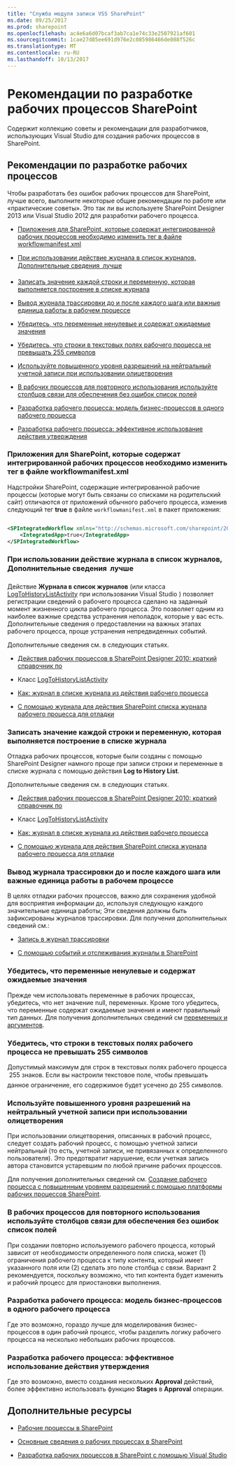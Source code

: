 ```yaml
---
title: "Служба модуля записи VSS SharePoint"
ms.date: 09/25/2017
ms.prod: sharepoint
ms.openlocfilehash: ac4e6a6d07bcaf3ab7ca1e74c33e2507921af601
ms.sourcegitcommit: 1cae27d85ee691d976e2c085986466de088f526c
ms.translationtype: MT
ms.contentlocale: ru-RU
ms.lasthandoff: 10/13/2017
---
```

# <a name="sharepoint-workflow-development-best-practices"></a>Рекомендации по разработке рабочих процессов SharePoint
Содержит коллекцию советы и рекомендации для разработчиков, использующих Visual Studio для создания рабочих процессов в SharePoint.
## <a name="workflow-development-best-practices"></a>Рекомендации по разработке рабочих процессов

Чтобы разработать без ошибок рабочих процессов для SharePoint, лучше всего, выполните некоторые общие рекомендации по работе или «практические советы». Это так ли вы используете SharePoint Designer 2013 или Visual Studio 2012 для разработки рабочего процесса.
  
    
    

-  [Приложения для SharePoint, которые содержат интегрированной рабочих процессов необходимо изменить тег в файле workflowmanifest.xml](sharepoint-workflow-development-best-practices.md#bkm_00)
    
  
-  [При использовании действие журнала в список журналов, Дополнительные сведения  лучше](sharepoint-workflow-development-best-practices.md#bkm_01)
    
  
-  [Записать значение каждой строки и переменную, которая выполняется построение в списке журнала](sharepoint-workflow-development-best-practices.md#bkm_02)
    
  
-  [Вывод журнала трассировки до и после каждого шага или важные единица работы в рабочем процессе](sharepoint-workflow-development-best-practices.md#bkm_03)
    
  
-  [Убедитесь, что переменные ненулевые и содержат ожидаемые значения](sharepoint-workflow-development-best-practices.md#bkm_04)
    
  
-  [Убедитесь, что строки в текстовых полях рабочего процесса не превышать 255 символов](sharepoint-workflow-development-best-practices.md#bkm_05)
    
  
-  [Используйте повышенного уровня разрешений на нейтральный учетной записи при использовании олицетворения](sharepoint-workflow-development-best-practices.md#bkm_06)
    
  
-  [В рабочих процессов для повторного использования используйте столбцов связи для обеспечения без ошибок список полей](sharepoint-workflow-development-best-practices.md#bkm_07)
    
  
-  [Разработка рабочего процесса: модель бизнес-процессов в одного рабочего процесса](sharepoint-workflow-development-best-practices.md#bkm_08)
    
  
-  [Разработка рабочего процесса: эффективное использование действия утверждения](sharepoint-workflow-development-best-practices.md#bkm_09)
    
  

### <a name="apps-for-sharepoint-that-contain-integrated-workflows-must-edit-a-tag-in-the-workflowmanifestxml-file"></a>Приложения для SharePoint, которые содержат интегрированной рабочих процессов необходимо изменить тег в файле workflowmanifest.xml
<a name="bkm_00"> </a>

Надстройки SharePoint, содержащие интегрированной рабочие процессы (которые могут быть связаны со списками на родительский сайт) отличаются от приложений обычного рабочего процесса, изменив следующий тег **true** в файле `workflowmanifest.xml` в пакет приложения:
  
    
    

```XML

<SPIntegratedWorkflow xmlns="http://schemas.microsoft.com/sharepoint/2014/app/integratedworkflow">
    <IntegratedApp>true</IntegratedApp>
</SPIntegratedWorkflow>

```


### <a name="when-you-use-the-log-to-history-list-action-more-information-is-better"></a>При использовании действие журнала в список журналов, Дополнительные сведения  лучше
<a name="bkm_01"> </a>

Действие **Журнала в список журналов** (или класса [LogToHistoryListActivity](https://msdn.microsoft.com/library/Microsoft.SharePoint.WorkflowActions.LogToHistoryListActivity.aspx) при использовании Visual Studio ) позволяет регистрации сведений о рабочего процесса сделано на заданный момент жизненного цикла рабочего процесса. Это позволяет одним из наиболее важные средства устранения неполадок, которые у вас есть. Дополнительные сведения о предоставлении на важных этапах рабочего процесса, проще устранения непредвиденных событий.
  
    
    
Дополнительные сведения см. в следующих статьях. 
  
    
    

-  [Действия рабочих процессов в SharePoint Designer 2010: краткий справочник по](https://support.office.com/en-us/article/Workflow-actions-in-SharePoint-Designer-2010-A-quick-reference-guide-5a7ad276-0ed7-49b0-b652-e56a77dd96c6?CorrelationId=9cff0340-2d05-4878-b3a0-aecb30b862ed&ui=en-US&rs=en-US&ad=US&ocmsassetID=HA010376961)
    
  
-  Класс  [LogToHistoryListActivity](https://msdn.microsoft.com/library/Microsoft.SharePoint.WorkflowActions.LogToHistoryListActivity.aspx)
    
  
-  [Как: журнал в списке журнала из действия рабочего процесса](http://msdn.microsoft.com/en-us/library/ff798337.aspx)
    
  
-  [С помощью журнала для действия SharePoint списка журнала рабочего процесса для отладки](http://www.documentmanagementworkflowinfo.com/sample-sharepoint-workflows/use-log-to-history-list-sharepoint-designer-workflow-action-debug)
    
  

### <a name="write-the-value-of-every-string-and-variable-that-you-construct-to-the-history-list"></a>Записать значение каждой строки и переменную, которая выполняется построение в списке журнала
<a name="bkm_02"> </a>

Отладка рабочих процессов, которые были созданы с помощью SharePoint Designer намного проще при записи строки и переменные в списке журнала с помощью действия **Log to History List**.
  
    
    
Дополнительные сведения см. в следующих статьях. 
  
    
    

-  [Действия рабочих процессов в SharePoint Designer 2010: краткий справочник по](https://support.office.com/en-us/article/Workflow-actions-in-SharePoint-Designer-2010-A-quick-reference-guide-5a7ad276-0ed7-49b0-b652-e56a77dd96c6?CorrelationId=9cff0340-2d05-4878-b3a0-aecb30b862ed&ui=en-US&rs=en-US&ad=US&ocmsassetID=HA010376961)
    
  
-  Класс  [LogToHistoryListActivity](https://msdn.microsoft.com/library/Microsoft.SharePoint.WorkflowActions.LogToHistoryListActivity.aspx)
    
  
-  [Как: журнал в списке журнала из действия рабочего процесса](http://msdn.microsoft.com/en-us/library/ff798337.aspx)
    
  
-  [С помощью журнала для действия SharePoint списка журнала рабочего процесса для отладки](http://www.documentmanagementworkflowinfo.com/sample-sharepoint-workflows/use-log-to-history-list-sharepoint-designer-workflow-action-debug)
    
  

### <a name="output-a-trace-log-before-and-after-each-step-or-important-unit-of-work-in-the-workflow"></a>Вывод журнала трассировки до и после каждого шага или важные единица работы в рабочем процессе
<a name="bkm_03"> </a>

В целях отладки рабочих процессов, важно для сохранения удобной для восприятия информации до, используя следующую каждого значительные единица работы; Эти сведения должны быть зафиксированы журналов трассировки. Для получения дополнительных сведений см.:
  
    
    

-  [Запись в журнал трассировки](http://msdn.microsoft.com/en-us/library/aa979595.aspx)
    
  
-  [С помощью событий и отслеживания журналы в SharePoint](http://msdn.microsoft.com/en-us/library/ff647362.aspx)
    
  

### <a name="verify-that-variables-are-non-null-and-contain-expected-values"></a>Убедитесь, что переменные ненулевые и содержат ожидаемые значения
<a name="bkm_04"> </a>

Прежде чем использовать переменные в рабочих процессах, убедитесь, что нет значение null, переменных. Кроме того убедитесь, что переменные содержат ожидаемые значения и имеют правильный тип данных. Для получения дополнительных сведений см  [переменных и аргументов](http://msdn.microsoft.com/en-us/library/dd489456.aspx).
  
    
    

### <a name="ensure-that-strings-in-workflow-text-fields-do-not-exceed-255-characters"></a>Убедитесь, что строки в текстовых полях рабочего процесса не превышать 255 символов
<a name="bkm_05"> </a>

Допустимый максимум для строк в текстовых полях рабочего процесса  255 знаков. Если вы настроили текстовое поле, чтобы превышать данное ограничение, его содержимое будет усечено до 255 символов.
  
    
    

### <a name="use-elevated-permissions-on-a-neutral-account-when-using-impersonation"></a>Используйте повышенного уровня разрешений на нейтральный учетной записи при использовании олицетворения
<a name="bkm_06"> </a>

При использовании олицетворения, описанных в рабочий процесс, следует создать рабочий процесс, с помощью учетной записи нейтральный (то есть, учетной записи, не привязанных к определенного пользователя). Это предотвратит нарушение, если учетная запись автора становится устаревшим по любой причине рабочих процессов.
  
    
    
Для получения дополнительных сведений см. [Создание рабочего процесса с повышенным уровнем разрешений с помощью платформы рабочих процессов SharePoint](create-a-workflow-with-elevated-permissions-by-using-the-sharepoint-workflo.md).
  
    
    

### <a name="in-reusable-workflows-use-association-columns-to-ensure-error-free-list-fields"></a>В рабочих процессов для повторного использования используйте столбцов связи для обеспечения без ошибок список полей
<a name="bkm_07"> </a>

При создании повторно используемого рабочего процесса, который зависит от необходимости определенного поля списка, может (1) ограничения рабочего процесса к типу контента, который имеет указанного поля или (2) сделать это поле столбца с связи. Вариант 2 рекомендуется, поскольку возможно, что тип контента будет изменить и рабочий процесс для приостановки выполнения.
  
    
    

### <a name="workflow-design-model-a-business-process-in-a-single-workflow"></a>Разработка рабочего процесса: модель бизнес-процессов в одного рабочего процесса
<a name="bkm_08"> </a>

Где это возможно, гораздо лучше для моделирования бизнес-процессов в один рабочий процесс, чтобы разделить логику рабочего процесса на несколько небольших рабочих процессов.
  
    
    

### <a name="workflow-design-using-the-approval-action-effectively"></a>Разработка рабочего процесса: эффективное использование действия утверждения
<a name="bkm_09"> </a>

Где это возможно, вместо создания нескольких **Approval** действий, более эффективно использовать функцию **Stages** в **Approval** операции.
  
    
    

## <a name="additional-resources"></a>Дополнительные ресурсы
<a name="bk_addresources"> </a>


-  [Рабочие процессы в SharePoint](workflows-in-sharepoint.md)
    
  
-  [Основные сведения о рабочих процессах в SharePoint](sharepoint-workflow-fundamentals.md)
    
  
-  [Разработка рабочих процессов в SharePoint с помощью Visual Studio](develop-sharepoint-workflows-using-visual-studio.md)
    
  

